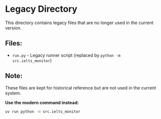 # Legacy Directory

This directory contains legacy files that are no longer used in the current version.

## Files:

- `run.py` - Legacy runner script (replaced by `python -m src.ielts_monitor`)

## Note:

These files are kept for historical reference but are not used in the current system.

**Use the modern command instead:**
```bash
uv run python -m src.ielts_monitor
```
